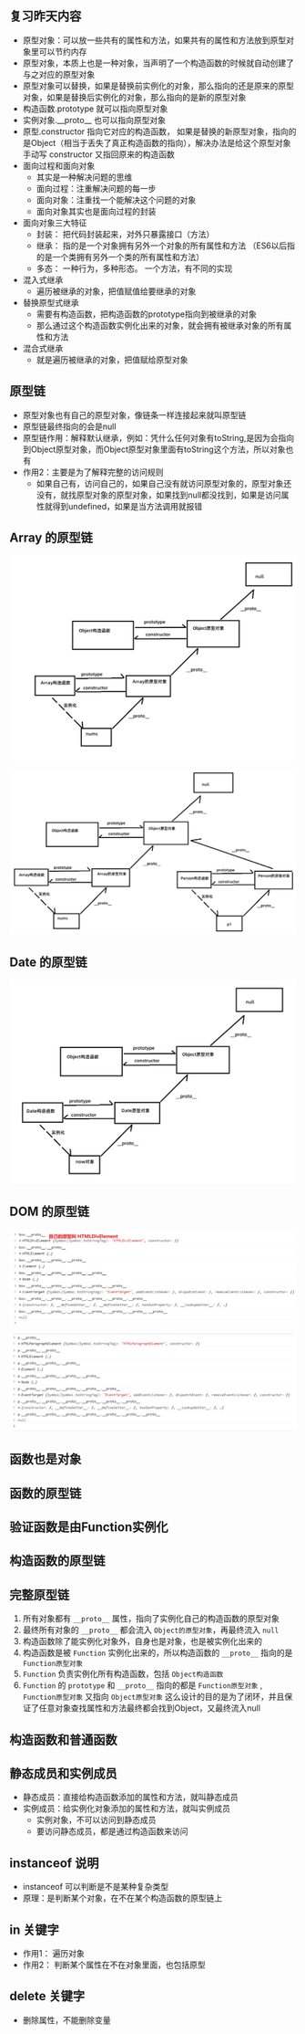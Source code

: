 ## 复习昨天内容

- 原型对象：可以放一些共有的属性和方法，如果共有的属性和方法放到原型对象里可以节约内存
- 原型对象，本质上也是一种对象，当声明了一个构造函数的时候就自动创建了与之对应的原型对象
- 原型对象可以替换，如果是替换前实例化的对象，那么指向的还是原来的原型对象，如果是替换后实例化的对象，那么指向的是新的原型对象
- 构造函数.prototype 就可以指向原型对象
- 实例对象.\_\_proto\_\_ 也可以指向原型对象
- 原型.constructor 指向它对应的构造函数， 如果是替换的新原型对象，指向的是Object（相当于丢失了真正构造函数的指向），解决办法是给这个原型对象手动写 constructor 又指回原来的构造函数
- 面向过程和面向对象
  - 其实是一种解决问题的思维
  - 面向过程：注重解决问题的每一步
  - 面向对象：注重找一个能解决这个问题的对象
  - 面向对象其实也是面向过程的封装
- 面向对象三大特征
  - 封装： 把代码封装起来，对外只暴露接口（方法）
  - 继承： 指的是一个对象拥有另外一个对象的所有属性和方法 （ES6以后指的是一个类拥有另外一个类的所有属性和方法）
  - 多态： 一种行为，多种形态。 一个方法，有不同的实现
- 混入式继承
  - 遍历被继承的对象，把值赋值给要继承的对象
- 替换原型式继承
  - 需要有构造函数，把构造函数的prototype指向到被继承的对象
  - 那么通过这个构造函数实例化出来的对象，就会拥有被继承对象的所有属性和方法
- 混合式继承
  - 就是遍历被继承的对象，把值赋给原型对象



## 原型链

- 原型对象也有自己的原型对象，像链条一样连接起来就叫原型链
- 原型链最终指向的会是null
- 原型链作用：解释默认继承，例如：凭什么任何对象有toString,是因为会指向到Object原型对象，而Object原型对象里面有toString这个方法，所以对象也有
- 作用2：主要是为了解释完整的访问规则
  - 如果自己有，访问自己的，如果自己没有就访问原型对象的，原型对象还没有，就找原型对象的原型对象，如果找到null都没找到，如果是访问属性就得到undefined，如果是当方法调用就报错



## Array 的原型链

![image-20201122114239120](day02.assets/image-20201122114239120.png)

![image-20201122114300626](day02.assets/image-20201122114300626.png)



## Date 的原型链

![image-20201122114329953](day02.assets/image-20201122114329953.png)



## DOM 的原型链

![image-20201122114340605](day02.assets/image-20201122114340605.png)

![image-20201122114348306](day02.assets/image-20201122114348306.png)

## 函数也是对象



## 函数的原型链



## 验证函数是由Function实例化



## 构造函数的原型链



## 完整原型链

1. 所有对象都有 `__proto__` 属性，指向了实例化自己的构造函数的原型对象
2. 最终所有对象的 `__proto__` 都会流入 `Object的原型对象`，再最终流入 `null`
3. 构造函数除了能实例化对象外，自身也是对象，也是被实例化出来的
4. 构造函数是被 `Function` 实例化出来的，所以构造函数的 `__proto__` 指向的是 `Function原型对象`
5. `Function` 负责实例化所有构造函数，包括 `Object构造函数` 
6. `Function` 的 `prototype`  和 `__proto__` 指向的都是 `Function原型对象` , `Function原型对象` 又指向 `Object原型对象` 这么设计的目的是为了闭环，并且保证了任意对象查找属性和方法最终都会找到Object，又最终流入null   

## 构造函数和普通函数



## 静态成员和实例成员

- 静态成员：直接给构造函数添加的属性和方法，就叫静态成员
- 实例成员：给实例化对象添加的属性和方法，就叫实例成员
  - 实例对象，不可以访问到静态成员
  - 要访问静态成员，都是通过构造函数来访问



## instanceof 说明

- instanceof 可以判断是不是某种复杂类型
- 原理：是判断某个对象，在不在某个构造函数的原型链上



## in 关键字

- 作用1： 遍历对象
- 作用2： 判断某个属性在不在对象里面，也包括原型



## delete 关键字

- 删除属性，不能删除变量

